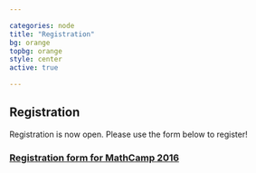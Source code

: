 ```yaml
---

categories: node 
title: "Registration"
bg: orange
topbg: orange
style: center
active: true

---
```


<h2> Registration </h2>

Registration is now open. Please use the form below to register!

<h3><a
href="https://docs.google.com/forms/d/161M5hv4fCUEumj-lZ6jEPnmRoS1zPOsi1zLk5zAGQD4/viewform">
Registration form for MathCamp 2016</a> </h3>

